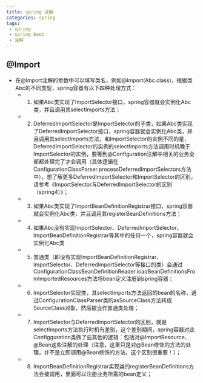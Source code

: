 ```yaml
---
title: spring 注解
categories: spring
tags: 
 - spring
 - spring boot
 - 注解
---
```


## @Import

* 在@Import注解的参数中可以填写类名，例如@Import(Abc.class)，根据类Abc的不同类型，spring容器有以下四种处理方式：  
  * 1. 如果Abc类实现了ImportSelector接口，spring容器就会实例化Abc类，并且调用其selectImports方法；  
  * 2. DeferredImportSelector是ImportSelector的子类，如果Abc类实现了DeferredImportSelector接口，spring容器就会实例化Abc类，并且调用其selectImports方法，和ImportSelector的实例不同的是，DeferredImportSelector的实例的selectImports方法调用时机晚于ImportSelector的实例，要等到@Configuration注解中相关的业务全部都处理完了才会调用（具体逻辑在ConfigurationClassParser.processDeferredImportSelectors方法中），想了解更多DeferredImportSelector和ImportSelector的区别，请参考《ImportSelector与DeferredImportSelector的区别（spring4）》；  
  * 3. 如果Abc类实现了ImportBeanDefinitionRegistrar接口，spring容器就会实例化Abc类，并且调用其registerBeanDefinitions方法；  
  * 4. 如果Abc没有实现ImportSelector、DeferredImportSelector、ImportBeanDefinitionRegistrar等其中的任何一个，spring容器就会实例化Abc类  

  * 5. 普通类（即没有实现ImportBeanDefinitionRegistrar、ImportSelector、DeferredImportSelector等接口的类）会通过  ConfigurationClassBeanDefinitionReader.loadBeanDefinitionsFromImportedResources方法将bean定义注册到spring容器；  
  * 6. ImportSelector实现类，其selectImports方法返回的bean的名称，通过ConfigurationClassParser类的asSourceClass方法转成SourceClass对象，然后被当作普通类处理；  
  * 7. ImportSelector与DeferredImportSelector的区别，就是selectImports方法执行时机有差别，这个差别期间，spring容器对此Configguration类做了些其他的逻辑：包括对@ImportResource、@Bean这些注解的处理（注意，这里只是对@Bean修饰的方法的处理，并不是立即调用@Bean修饰的方法，这个区别很重要！）；  
  * 8. ImportBeanDefinitionRegistrar实现类的registerBeanDefinitions方法会被调用，里面可以注册业务所需的bean定义；  

